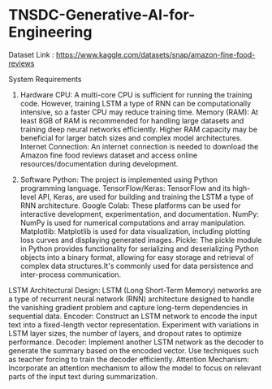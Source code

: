 # TNSDC-Generative-AI-for-Engineering

Dataset Link : https://www.kaggle.com/datasets/snap/amazon-fine-food-reviews

System Requirements
1. Hardware
CPU: A multi-core CPU is sufficient for running the training code. However, training LSTM a type of RNN can be computationally intensive, so a faster CPU may reduce training time.
Memory (RAM): At least 8GB of RAM is recommended for handling large datasets and training deep neural networks efficiently. Higher RAM capacity may be beneficial for larger batch sizes and complex model architectures.
Internet Connection: An internet connection is needed to download the Amazon fine food reviews dataset and access online resources/documentation during development.

2. Software
Python: The project is implemented using Python programming language.
TensorFlow/Keras: TensorFlow and its high-level API, Keras, are used for building and training the LSTM a type of RNN architecture.
Google Colab: These platforms can be used for interactive development, experimentation, and documentation.
NumPy: NumPy is used for numerical computations and array manipulation.
Matplotlib: Matplotlib is used for data visualization, including plotting loss curves and displaying generated images.
Pickle: The pickle module in Python provides functionality for serializing and deserializing Python objects into a binary format, allowing for easy storage and retrieval of complex data structures.It's commonly used for data persistence and inter-process communication.

LSTM Architectural Design:
LSTM (Long Short-Term Memory) networks are a type of recurrent neural network (RNN) 	architecture designed to handle the vanishing gradient problem and capture long-term 	dependencies 	in sequential data.
 Encoder: Construct an LSTM network to encode the input text into a fixed-length vector representation. Experiment with variations in LSTM layer sizes, the number of layers, and dropout rates to optimize performance.
Decoder: Implement another LSTM network as the decoder to generate the summary based on the encoded vector. Use techniques such as teacher forcing to train the decoder efficiently.
Attention Mechanism: Incorporate an attention mechanism to allow the model to focus on relevant parts of the input text during summarization.




